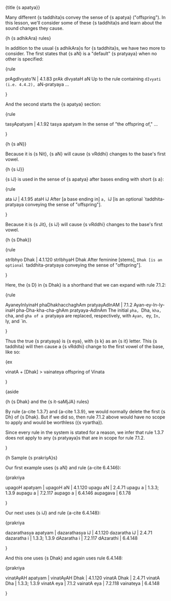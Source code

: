 {title {s apatya}}

Many different {s taddhita}s convey the sense of {s apatya} ("offspring"). In
this lesson, we'll consider some of these {s taddhita}s and learn about the
sound changes they cause.


{h {s adhikAra} rules}

In addition to the usual {s adhikAra}s for {s taddhita}s, we have two more to
consider. The first states that {s aN} is a "default" {s pratyaya} when no
other is specified:

{rule

prAgdIvyato'N | 4.1.83
prAk dIvyataH aN
Up to the rule containing `dIvyati (i.e. 4.4.2), `aN-pratyaya &hellip;

}

And the second starts the {s apatya} section:

{rule

tasyApatyam | 4.1.92
tasya apatyam
In the sense of "the offspring of," &hellip;

}

{h {s aN}}

Because it is {s Nit}, {s aN} will cause {s vRddhi} changes to the base's first
vowel.

{h {s iJ}}

{s iJ} is used in the sense of {s apatya} after bases ending with short {s a}:

{rule

ata iJ | 4.1.95
ataH iJ
After [a base ending in] `a, `iJ [is an optional `taddhita-pratyaya conveying
the sense of "offspring"].

}

Because it is {s Jit}, {s iJ} will cause {s vRddhi} changes to the base's first
vowel.


{h {s Dhak}}

{rule

strIbhyo Dhak | 4.1.120
strIbhyaH Dhak
After feminine [stems], `Dhak [is an optional `taddhita-pratyaya conveying
the sense of "offspring"].

}

Here, the {s D} in {s Dhak} is a shorthand that we can expand with rule 7.1.2:

{rule

AyaneyInIyinaH phaDhakhacchaghAm pratyayAdInAM | 7.1.2
Ayan-ey-In-Iy-inaH pha-Dha-kha-cha-ghAm pratyaya-AdInAm
The initial `pha, `Dha, `kha, `cha, and `gha of a `pratyaya are replaced,
respectively, with `Ayan, `ey, `In, `Iy, and `in.

}

Thus the true {s pratyaya} is {s eya}, with {s k} as an {s it} letter. This {s
taddhita} will then cause a {s vRddhi} change to the first vowel of the base,
like so:

{ex

vinatA + [Dhak] > vainateya
offspring of Vinata

}

{aside

{h {s Dhak} and the {s it-saMjJA} rules}

By rule {a-cite 1.3.7} and {a-cite 1.3.9}, we would normally delete the first
{s Dh} of {s Dhak}. But if we did so, then rule 7.1.2 above would have no
scope to apply and would be worthless ({s vyartha}).

Since every rule in the system is stated for a reason, we infer that rule 1.3.7
does not apply to any {s pratyaya}s that are in scope for rule 7.1.2.

}

{h Sample {s prakriyA}s}

Our first example uses {s aN} and rule {a-cite 6.4.146}:

{prakriya

upagoH apatyam |
upagoH aN | 4.1.120
upagu aN | 2.4.71
upagu a | 1.3.3; 1.3.9
aupagu a | 7.2.117
aupago a | 6.4.146
aupagava | 6.1.78

}


Our next uses {s iJ} and rule {a-cite 6.4.148}:

{prakriya

dazarathasya apatyam |
dazarathasya iJ | 4.1.120
dazaratha iJ | 2.4.71
dazaratha i | 1.3.3; 1.3.9
dAzaratha i | 7.2.117
dAzarathi | 6.4.148

}

And this one uses {s Dhak} and again uses rule 6.4.148:

{prakriya

vinatAyAH apatyam |
vinatAyAH Dhak | 4.1.120
vinatA Dhak | 2.4.71
vinatA Dha | 1.3.3; 1.3.9
vinatA eya | 7.1.2
vainatA eya | 7.2.118
vainateya | 6.4.148


}
